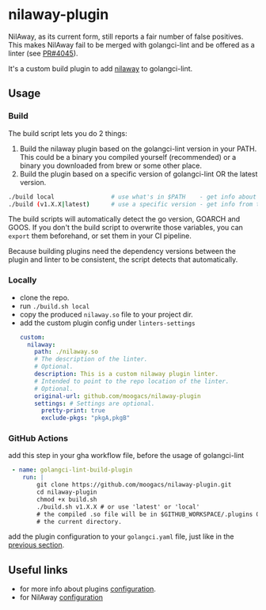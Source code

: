 # nilaway-plugin

NilAway, as its current form, still reports a fair number of false positives. This makes NilAway fail to be merged with golangci-lint and be offered as a linter (see [PR#4045](https://github.com/golangci/golangci-lint/issues/4045)). 

It's a custom build plugin to add [nilaway](https://github.com/uber-go/nilaway) to golangci-lint.

## Usage

### Build

The build script lets you do 2 things:

1. Build the nilaway plugin based on the golangci-lint version in your PATH.
This could be a binary you compiled yourself (recommended) or a binary you downloaded from brew or some other place.
2. Build the plugin based on a specific version of golangci-lint OR the latest version.

```bash
./build local                # use what's in $PATH    - get info about the binary using 'go version'
./build (v1.X.X|latest)      # use a specific version - get info from the go.mod using 'go list'
```

The build scripts will automatically detect the go version, GOARCH and GOOS.
If you don't the build script to overwrite those variables, you can `export` them beforehand, or set them in your CI pipeline.

Because building plugins need the dependency versions between the plugin and linter to be consistent, the script detects that automatically.

### Locally

- clone the repo.
- run `./build.sh local`
- copy the produced `nilaway.so` file to your project dir.
- add the custom plugin config under `linters-settings`
    ```yaml
    custom:
      nilaway:
        path: ./nilaway.so
        # The description of the linter.
        # Optional.
        description: This is a custom nilaway plugin linter.
        # Intended to point to the repo location of the linter.
        # Optional.
        original-url: github.com/moogacs/nilaway-plugin
        settings: # Settings are optional.
          pretty-print: true
          exclude-pkgs: "pkgA,pkgB"

### GitHub Actions

add this step in your gha workflow file, before the usage of golangci-lint

```yaml
 - name: golangci-lint-build-plugin
    run: |          
        git clone https://github.com/moogacs/nilaway-plugin.git
        cd nilaway-plugin
        chmod +x build.sh
        ./build.sh v1.X.X # or use 'latest' or 'local'
        # the compiled .so file will be in $GITHUB_WORKSPACE/.plugins OR
        # the current directory.
```

add the plugin configuration to your `golangci.yaml` file, just like in the [previous section](#locally).

## Useful links  
- for more info about plugins [configuration](https://golangci-lint.run/contributing/new-linters/#configure-a-plugin).
- for NilAway [configuration](https://github.com/uber-go/nilaway/wiki/Configuration)
